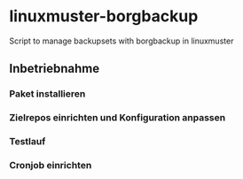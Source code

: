 # linuxmuster-borgbackup
Script to manage backupsets with borgbackup in linuxmuster

## Inbetriebnahme

### Paket installieren



### Zielrepos einrichten und Konfiguration anpassen


### Testlauf


### Cronjob einrichten





